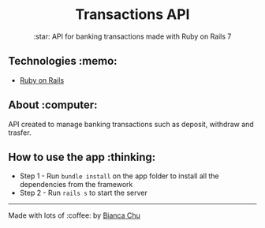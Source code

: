 <h1 align="center">Transactions API</h1>

<p align="center">:star: API for banking transactions made with Ruby on Rails 7</p>

<h2 tabindex="-1" dir="auto">Technologies :memo:</h2>
<p>
<ul dir="auto">
<li><a href="https://rubyonrails.org" rel="nofollow" target="_blank">Ruby on Rails</a></li>
</ul>
</p>

<h2 tabindex="-1" dir="auto">About :computer:</h2>
<p>
 API created to manage banking transactions such as deposit, withdraw and trasfer. 
</p>

<h2 tabindex="-1" dir="auto">How to use the app :thinking:</h2>
<ul dir="auto">
<li>Step 1 - Run <code>bundle install</code> on the app folder to install all the dependencies from the framework </li>
<li>Step 2 - Run <code>rails s</code> to start the server</li>
</ul>
<hr>
<p dir="auto">Made with lots of :coffee: by <a href="https://www.linkedin.com/in/bianca-chu/" rel="nofollow" target="_blank">Bianca Chu</a>
